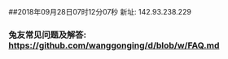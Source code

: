 ##2018年09月28日07时12分07秒 新址: 142.93.238.229
### 兔友常见问题及解答: https://github.com/wanggonging/d/blob/w/FAQ.md
